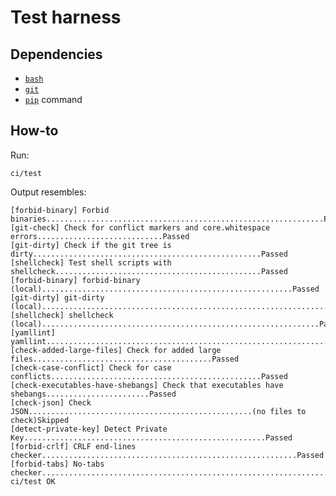 Test harness
============

## Dependencies

* [`bash`](https://www.gnu.org/software/bash/bash.html)
* [`git`](https://github.com/git/git)
* [`pip`](http://www.pip-installer.org) command


## How-to

Run:

    ci/test

Output resembles:

    [forbid-binary] Forbid binaries..............................................................Passed
    [git-check] Check for conflict markers and core.whitespace errors............................Passed
    [git-dirty] Check if the git tree is dirty...................................................Passed
    [shellcheck] Test shell scripts with shellcheck..............................................Passed
    [forbid-binary] forbid-binary (local)........................................................Passed
    [git-dirty] git-dirty (local)................................................................Passed
    [shellcheck] shellcheck (local)..............................................................Passed
    [yamllint] yamllint..........................................................................Passed
    [check-added-large-files] Check for added large files........................................Passed
    [check-case-conflict] Check for case conflicts...............................................Passed
    [check-executables-have-shebangs] Check that executables have shebangs.......................Passed
    [check-json] Check JSON..................................................(no files to check)Skipped
    [detect-private-key] Detect Private Key......................................................Passed
    [forbid-crlf] CRLF end-lines checker.........................................................Passed
    [forbid-tabs] No-tabs checker................................................................Passed
    ci/test OK
